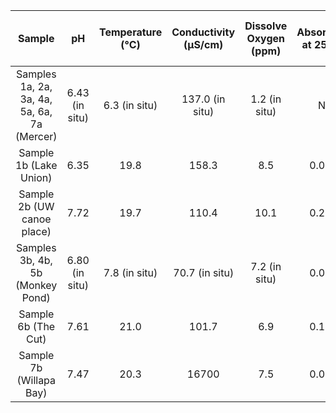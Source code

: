 |Sample|pH|Temperature (&deg;C)|Conductivity (&#181;S/cm)| Dissolve Oxygen (ppm)|Absorbance at 254 nm| Dissolved Organic Carbon (mg C/L)|Coliform Bacteria|
|:-------:|:----:|:----:|:----:|:----:|:----:|:----:|:----:|
Samples 1a, 2a, 3a, 4a, 5a, 6a, 7a (Mercer)| 6.43 (in situ) | 6.3 (in situ) | 137.0 (in situ) | 1.2 (in situ) | N/A | 54.4|negative|
Sample 1b (Lake Union) | 6.35 | 19.8 | 158.3 | 8.5 | 0.0742 | 3.9 |positive|
Sample 2b (UW canoe place) | 7.72 | 19.7 | 110.4 | 10.1 | 0.2995 | 2.5 |negative|
Samples 3b, 4b, 5b (Monkey Pond) | 6.80 (in situ) | 7.8 (in situ) | 70.7 (in situ) | 7.2 (in situ) | 0.0504 | 3.1|positive|
Sample 6b (The Cut) | 7.61 | 21.0 | 101.7 | 6.9 | 0.1809 | 2.0|negative|
Sample 7b (Willapa Bay) | 7.47 | 20.3 | 16700 |7.5 | 0.0739 | N/A | positive
